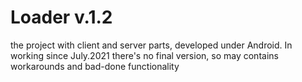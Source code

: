 # Loader v.1.2
the project with client and server parts, developed under Android. In working since July.2021
there's no final version, so may contains workarounds and bad-done functionality
